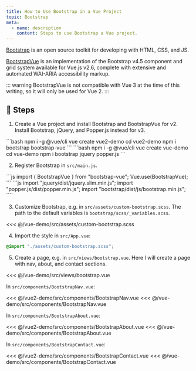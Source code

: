 ```yaml
---
title: How to Use Bootstrap in a Vue Project
topic: Bootstrap
meta:
  - name: description
    content: Steps to use Bootstrap a Vue project.
---
```


[Bootstrap](https://github.com/twbs/bootstrap) is an open source toolkit for developing with HTML, CSS, and JS.

[BootstrapVue](https://github.com/bootstrap-vue/bootstrap-vue) is an implementation of the Bootstrap v4.5 component and grid system available for Vue.js v2.6, complete with extensive and automated WAI-ARIA accessibility markup.

::: warning
BootstrapVue is not compatible with Vue 3 at the time of this writing, so it will only be used for Vue 2.
:::

## :footprints: Steps

1. Create a Vue project and install Bootstrap and BootstrapVue for v2. Install Bootstrap, jQuery, and Popper.js instead for v3.

<code-group>
<code-block title="Vue 2">
```bash
npm i -g @vue/cli
vue create vue2-demo
cd vue2-demo
npm i bootstrap bootstrap-vue
```
</code-block>

<code-block title="Vue 3">
```bash
npm i -g @vue/cli
vue create vue-demo
cd vue-demo
npm i bootstrap jquery popper.js
```
</code-block>
</code-group>

2. Register Bootstrap in `src/main.js`.

<code-group>
<code-block title="Vue 2">
```js
import { BootstrapVue } from "bootstrap-vue";
Vue.use(BootstrapVue);
```
</code-block>

<code-block title="Vue 3">
```js
import "jquery/dist/jquery.slim.min.js";
import "popper.js/dist/popper.min.js";
import "bootstrap/dist/js/bootstrap.min.js";
````

</code-block>
</code-group>

3. Customize Bootstrap, e.g. in `src/assets/custom-bootstrap.scss`. The path to the default variables is `bootstrap/scss/_variables.scss`.

<<< @/vue-demo/src/assets/custom-bootstrap.scss

4. Import the style in `src/App.vue`:

```scss
@import "./assets/custom-bootstrap.scss";
```

5. Create a page, e.g. in `src/views/bootstrap.vue`. Here I will create a page with nav, about, and contact sections.

<<< @/vue-demo/src/views/bootstrap.vue

In `src/components/BootstrapNav.vue`:

<code-group>
<code-block title="Vue 2">
<<< @/vue2-demo/src/components/BootstrapNav.vue
</code-block>

<code-block title="Vue 3">
<<< @/vue-demo/src/components/BootstrapNav.vue
</code-block>
</code-group>

In `src/components/BootstrapAbout.vue`:

<code-group>
<code-block title="Vue 2">
<<< @/vue2-demo/src/components/BootstrapAbout.vue
</code-block>

<code-block title="Vue 3">
<<< @/vue-demo/src/components/BootstrapAbout.vue
</code-block>
</code-group>

In `src/components/BootstrapContact.vue`:

<code-group>
<code-block title="Vue 2">
<<< @/vue2-demo/src/components/BootstrapContact.vue
</code-block>

<code-block title="Vue 3">
<<< @/vue-demo/src/components/BootstrapContact.vue
</code-block>
</code-group>
